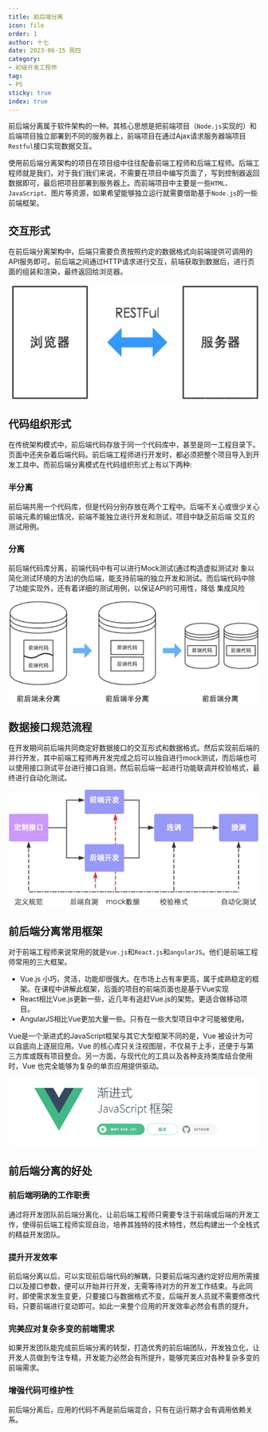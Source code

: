 ```yaml
---
title: 前后端分离
icon: file
order: 1
author: 十七
date: 2023-06-15 周四
category:
- 初级开发工程师
tag:
- P5
sticky: true
index: true
---
```



前后端分离属于软件架构的一种。其核心思想是把前端项目（`Node.js`实现的）和后端项目独立部署到不同的服务器上，前端项目在通过Ajax请求服务器端项目`Restful`接口实现数据交互。

使用前后端分离架构的项目在项目组中往往配备前端工程师和后端工程师。后端工程师就是我们，对于我们我们来说，不需要在项目中编写页面了，写到控制器返回数据即可，最后把项目部署到服务器上。而前端项目中主要是一些`HTML`、`JavaScript`、图片等资源，如果希望能够独立运行就需要借助基于`Node.js`的一些前端框架。

## 交互形式

在前后端分离架构中，后端只需要负责按照约定的数据格式向前端提供可调用的API服务即可。前后端之间通过HTTP请求进行交互，前端获取到数据后，进行页面的组装和渲染，最终返回给浏览器。

![](./assets/Pasted_image_20230402230555.png)

## 代码组织形式

在传统架构模式中，前后端代码存放于同一个代码库中，甚至是同一工程目录下。页面中还夹杂着后端代码。前后端工程师进行开发时，都必须把整个项目导入到开发工具中。而前后端分离模式在代码组织形式上有以下两种:

### 半分离

前后端共用一个代码库，但是代码分别存放在两个工程中。后端不关心或很少关心前端元素的输出情况，前端不能独立进行开发和测试，项目中缺乏前后端 交互的测试用例。

### 分离

前后端代码库分离，前端代码中有可以进行Mock测试(通过构造虚拟测试对 象以简化测试环境的方法)的伪后端，能支持前端的独立开发和测试。而后端代码中除了功能实现外，还有着详细的测试用例，以保证API的可用性，降低 集成风险

![](./assets/Pasted_image_20230402231008.png)

## 数据接口规范流程

在开发期间前后端共同商定好数据接口的交互形式和数据格式。然后实现前后端的并行开发，其中前端工程师再开发完成之后可以独自进行mock测试，而后端也可以使用接口测试平台进行接口自测，然后前后端一起进行功能联调并校验格式，最终进行自动化测试。

![](./assets/Pasted_image_20230402231227.png)

## 前后端分离常用框架

对于前端工程师来说常用的就是`Vue.js`和`React.js`和`angularJS`。他们是前端工程师常用的三大框架。
+ Vue.js 小巧，灵活，功能却很强大。在市场上占有率更高，属于成熟稳定的框架。在课程中讲解此框架，后面的项目的前端页面也是基于Vue实现
+ React相比Vue.js更新一些，近几年有追赶Vue.js的架势。更适合做移动项目。
+ AngularJS相比Vue更加大量一些。只有在一些大型项目中才可能被使用。

Vue是一个渐进式的JavaScript框架与其它大型框架不同的是，Vue 被设计为可以自底向上逐层应用。Vue 的核心库只关注视图层，不仅易于上手，还便于与第三方库或既有项目整合。另一方面，与现代化的工具以及各种支持类库结合使用时，Vue 也完全能够为复杂的单页应用提供驱动。

![](./assets/Pasted_image_20230402231428.png)

## 前后端分离的好处

### 前后端明确的工作职责

通过将开发团队前后端分离化，让前后端工程师只需要专注于前端或后端的开发工作，使得前后端工程师实现自治，培养其独特的技术特性，然后构建出一个全栈式的精益开发团队。

### 提升开发效率

前后端分离以后，可以实现前后端代码的解耦，只要前后端沟通约定好应用所需接口以及接口参数，便可以开始并行开发，无需等待对方的开发工作结束。与此同时，即使需求发生变更，只要接口与数据格式不变，后端开发人员就不需要修改代码，只要前端进行变动即可。如此一来整个应用的开发效率必然会有质的提升。

### 完美应对复杂多变的前端需求

如果开发团队能完成前后端分离的转型，打造优秀的前后端团队，开发独立化，让开发人员做到专注专精，开发能力必然会有所提升，能够完美应对各种复杂多变的前端需求。

### 增强代码可维护性

前后端分离后，应用的代码不再是前后端混合，只有在运行期才会有调用依赖关系。